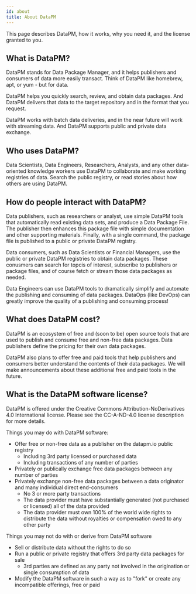```yaml
---
id: about
title: About DataPM
---
```


This page describes DataPM, how it works, why you need it, and the license granted to you.

## What is DataPM?

DataPM stands for Data Package Manager, and it helps publishers and consumers of data more easily transact. Think of DataPM like homebrew, apt, or yum - but for data.

DataPM helps you quickly search, review, and obtain data packages. And DataPM delivers that data to the target repository and in the format that you request.

DataPM works with batch data deliveries, and in the near future will work with streaming data. And DataPM supports public and private data exchange. 


## Who uses DataPM?

Data Scientists, Data Engineers, Researchers, Analysts, and any other data-oriented knowledge workers use DataPM to collaborate and make working registries of data. Search the public registry, or read stories about how others are using DataPM. 

## How do people interact with DataPM?

Data publishers, such as researchers or analyst, use simple DataPM tools that automatically read existing data sets, and produce a Data Package File. The publisher then enhances this package file with simple documentation and other supporting materials. Finally, with a single command, the package file is published to a public or private DataPM registry. 

Data consumers, such as Data Scientists or Financial Managers, use the public or private DataPM registries to obtain data packages. These conusmers can search for topcis of interest, subscribe to publishers or package files, and of course fetch or stream those data packages as needed. 

Data Engineers can use DataPM tools to dramatically simplify and automate the publishing and consuming of data packages. DataOps (like DevOps) can greatly improve the quality of a publishing and consuming process! 


## What does DataPM cost?

DataPM is an ecosystem of free and (soon to be) open source tools that are used to publish and consume free and non-free data packages. Data publishers define the pricing for their own data packages.

DataPM also plans to offer free and paid tools that help publishers and consumers better understand the contents of their data packages. We will make announcements about these additional free and paid tools in the future.

## What is the DataPM software license?

DataPM is offered under the Creative Commons Attribution-NoDerivatives 4.0 International license. Please see the CC-A-ND-4.0 license description for more details. 

Things you may do with DataPM software:

- Offer free or non-free data as a publisher on the datapm.io public registry
  - Including 3rd party licensed or purchased data
  - Including transactions of any number of parties
- Privately or publically exchange free data packages between any number of parties
- Privately exchange non-free data packages between a data originator and many individual direct end-consumers
  - No 3 or more party transactions
  - The data provider must have substantially generated (not purchased or licensed) all of the data provided
  - The data provider must own 100% of the world wide rights to distribute the data without royalties or compensation owed to any other party

Things you may not do with or derive from DataPM software

- Sell or distribute data without the rights to do so
- Run a public or private registry that offers 3rd party data packages for sale 
  - 3rd parties are defined as any party not involved in the origination or single consumption of data
- Modify the DataPM software in such a way as to "fork" or create any incompatible offerings, free or paid


